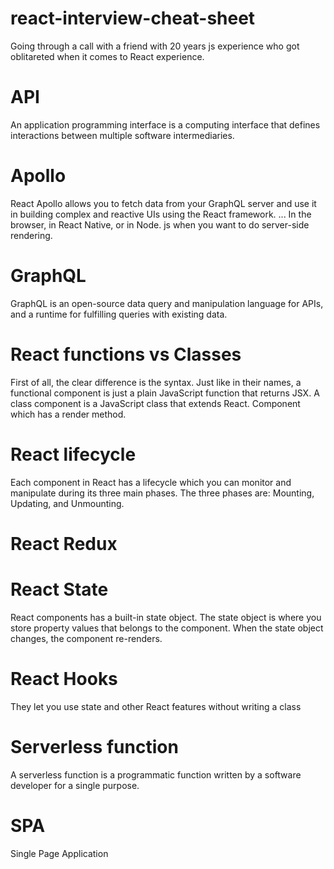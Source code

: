 # react-interview-cheat-sheet

Going through a call with a friend with 20 years js experience who got oblitareted when it comes to React experience.

# API

An application programming interface is a computing interface that defines interactions between multiple software intermediaries.

# Apollo

React Apollo allows you to fetch data from your GraphQL server and use it in building complex and reactive UIs using the React framework. ... In the browser, in React Native, or in Node. js when you want to do server-side rendering.

# GraphQL

GraphQL is an open-source data query and manipulation language for APIs, and a runtime for fulfilling queries with existing data.

# React functions vs Classes

First of all, the clear difference is the syntax. Just like in their names, a functional component is just a plain JavaScript function that returns JSX. A class component is a JavaScript class that extends React. Component which has a render method.

# React lifecycle

Each component in React has a lifecycle which you can monitor and manipulate during its three main phases. The three phases are: Mounting, Updating, and Unmounting.

# React Redux

# React State

React components has a built-in state object. The state object is where you store property values that belongs to the component. When the state object changes, the component re-renders.

# React Hooks

They let you use state and other React features without writing a class

# Serverless function

A serverless function is a programmatic function written by a software developer for a single purpose.

# SPA

Single Page Application
